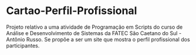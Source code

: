 # Cartao-Perfil-Profissional
Projeto relativo a uma atividade de Programação em Scripts do curso de Análise e Desenvolvimento de Sistemas da FATEC São Caetano do Sul - Antônio Russo. Se propõe a ser um site que mostra o perfil profissional dos participantes.
